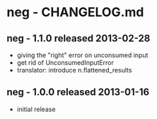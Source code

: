 
# neg - CHANGELOG.md


## neg - 1.1.0    released 2013-02-28

- giving the "right" error on unconsumed input
- get rid of UnconsumedInputError
- translator: introduce n.flattened_results


## neg - 1.0.0    released 2013-01-16

- initial release

